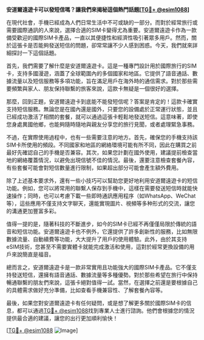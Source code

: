 **安道爾遠遊卡可以發短信嗎？讓我們來揭秘這個熱門話題[[TG💪+ @esim1088](https://t.me/s/esim1088)]**

在現代社會，手機已經成為人們日常生活中不可或缺的一部分。而對於經常旅行或需要國際通訊的人來說，選擇合適的SIM卡變得尤為重要。安道爾遠遊卡作為一款備受歡迎的國際SIM卡產品，一直以其便捷性和經濟性吸引著眾多用戶。然而，關於這張卡是否能夠發送短信的問題，卻常常讓不少人感到困惑。今天，我們就來詳細探討一下這個話題。

首先，我們需要了解什麼是安道爾遠遊卡。這是一種專門設計用於國際旅行的SIM卡，支持多國漫遊，涵蓋了全球範圍內的多個國家和地區。它提供了語音通話、數據流量以及短信服務等多項功能，旨在滿足用戶在海外時的通信需求。對於那些需要頻繁與家人、朋友保持聯繫的旅客來說，這款卡無疑是一個很好的選擇。

那麼，回到正題，安道爾遠遊卡到底能不能發短信呢？答案是肯定的！這款卡確實支持短信服務。無論您是在國內還是國外，只要您的設備處於正常運行狀態，並且已經成功激活了相關的套餐，就可以通過這張卡輕鬆地發送短信。這意味著，即使您身處異國他鄉，也能夠隨時隨地與親友分享您的旅行見聞，或者處理緊急事務。

不過，在實際使用過程中，也有一些需要注意的地方。首先，確保您的手機支持該SIM卡所使用的頻段。不同國家和地區的網絡環境可能有所不同，因此在購買之前最好先確認自己的手機是否兼容。其次，如果您計劃在國外使用，建議提前檢查當地的網絡覆蓋情況，以避免出現信號不佳的情況。最後，還要注意檢查套餐內容，有些套餐可能會對短信數量進行限制，如果超出部分可能會產生額外費用。

除了上述基本要求外，還有一些小技巧可以幫助您更好地利用安道爾遠遊卡的短信功能。例如，您可以將常用的聯繫人保存到手機中，這樣在需要發送短信時就能快速操作；同時，也可以考慮下載一些即時通訊應用程序（如WhatsApp、WeChat等），這些應用不僅支持文字聊天，還能實現圖片、視頻等多种形式的交流，讓您的溝通更加豐富多彩。

值得一提的是，隨著科技的不斷進步，如今的SIM卡已經不再僅僅局限於傳統的語音和短信功能。安道爾遠遊卡也不例外，它還提供了許多創新性的服務，比如無限數據流量、自動續費等功能，大大提升了用戶的使用體驗。此外，由於其支持eSIM技術，您甚至不需要實體卡就能完成激活和使用，這對於經常更換設備的用戶來說簡直是福音。

總而言之，安道爾遠遊卡是一款非常實用且功能強大的國際SIM卡產品。它不僅支持發送短信，還擁有語音通話、數據流量等多種優勢。對於那些希望在旅行中保持暢通聯繫的朋友們來說，這張卡絕對值得一試。當然，在選擇之前還是要根據自己的具體需求做好充分準備，比如查看手機兼容性、了解套餐內容等。

最後，如果您對安道爾遠遊卡有任何疑問，或是想了解更多關於國際SIM卡的信息，都可以通過[TG💪+ @esim1088](https://t.me/s/esim1088)找到專業人士進行諮詢。他們會根據您的情況提供最合適的建議，讓您的出行更加順利愉快！

[[TG💪+ @esim1088](https://t.me/s/esim1088) ![Image](https://i.postimg.cc/4NQfJmqS/Snipaste-2025-05-13-00-14-12.png)]